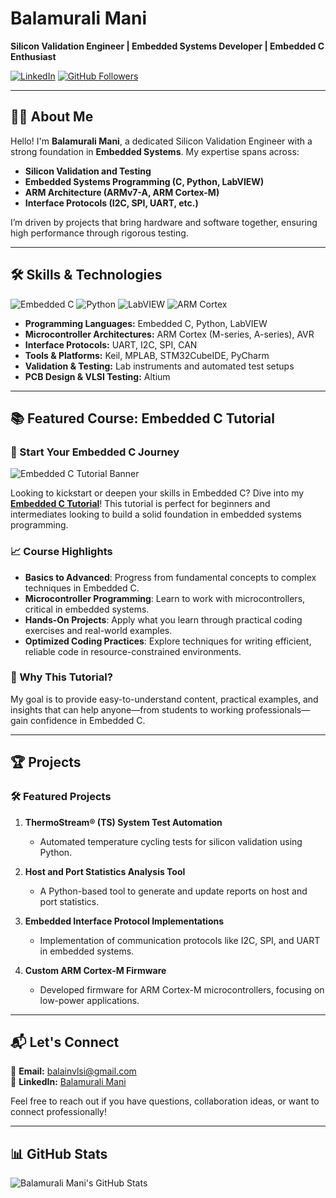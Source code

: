 # Balamurali Mani
**Silicon Validation Engineer | Embedded Systems Developer | Embedded C Enthusiast**

[![LinkedIn](https://img.shields.io/badge/LinkedIn-Connect-blue?style=for-the-badge&logo=linkedin)](https://www.linkedin.com/in/balamurali-mani-1243b7170/)
[![GitHub Followers](https://img.shields.io/github/followers/Balamuralimani?style=social)](https://github.com/Balamuralimani)

---

## 👨‍💻 About Me
Hello! I'm **Balamurali Mani**, a dedicated Silicon Validation Engineer with a strong foundation in **Embedded Systems**. My expertise spans across:
- **Silicon Validation and Testing**
- **Embedded Systems Programming (C, Python, LabVIEW)**
- **ARM Architecture (ARMv7-A, ARM Cortex-M)**
- **Interface Protocols (I2C, SPI, UART, etc.)**

I’m driven by projects that bring hardware and software together, ensuring high performance through rigorous testing.

---

## 🛠️ Skills & Technologies
![Embedded C](https://img.shields.io/badge/Embedded%20C-Expert-brightgreen?style=flat-square&logo=c)
![Python](https://img.shields.io/badge/Python-Intermediate-blue?style=flat-square&logo=python)
![LabVIEW](https://img.shields.io/badge/LabVIEW-Experienced-yellow?style=flat-square&logo=labview)
![ARM Cortex](https://img.shields.io/badge/ARM%20Cortex-Familiar-blueviolet?style=flat-square)

- **Programming Languages:** Embedded C, Python, LabVIEW
- **Microcontroller Architectures:** ARM Cortex (M-series, A-series), AVR
- **Interface Protocols:** UART, I2C, SPI, CAN
- **Tools & Platforms:** Keil, MPLAB, STM32CubeIDE, PyCharm
- **Validation & Testing:** Lab instruments and automated test setups
- **PCB Design & VLSI Testing:** Altium

---

## 📚 Featured Course: Embedded C Tutorial

### 🚀 Start Your Embedded C Journey
![Embedded C Tutorial Banner](https://img.shields.io/badge/Embedded%20C%20Tutorial-Learn%20Step%20by%20Step-blue?style=for-the-badge&logo=c&logoColor=white)

Looking to kickstart or deepen your skills in Embedded C? Dive into my **[Embedded C Tutorial](https://github.com/Balamuralimani/Embedded_C_Tutorial)**! This tutorial is perfect for beginners and intermediates looking to build a solid foundation in embedded systems programming.

### 📈 Course Highlights
- **Basics to Advanced**: Progress from fundamental concepts to complex techniques in Embedded C.
- **Microcontroller Programming**: Learn to work with microcontrollers, critical in embedded systems.
- **Hands-On Projects**: Apply what you learn through practical coding exercises and real-world examples.
- **Optimized Coding Practices**: Explore techniques for writing efficient, reliable code in resource-constrained environments.

### 👀 Why This Tutorial?
My goal is to provide easy-to-understand content, practical examples, and insights that can help anyone—from students to working professionals—gain confidence in Embedded C.

---

## 🏆 Projects

### 🛠 Featured Projects
1. **ThermoStream® (TS) System Test Automation**
   - Automated temperature cycling tests for silicon validation using Python.

2. **Host and Port Statistics Analysis Tool**
   - A Python-based tool to generate and update reports on host and port statistics.

3. **Embedded Interface Protocol Implementations**
   - Implementation of communication protocols like I2C, SPI, and UART in embedded systems.

4. **Custom ARM Cortex-M Firmware**
   - Developed firmware for ARM Cortex-M microcontrollers, focusing on low-power applications.

---

## 📬 Let's Connect
📧 **Email:** balainvlsi@gmail.com  
🔗 **LinkedIn:** [Balamurali Mani](https://www.linkedin.com/in/balamurali-mani-1243b7170/)

Feel free to reach out if you have questions, collaboration ideas, or want to connect professionally!

---

## 📊 GitHub Stats
![Balamurali Mani's GitHub Stats](https://github-readme-stats.vercel.app/api?username=Balamuralimani&show_icons=true&theme=radical)
